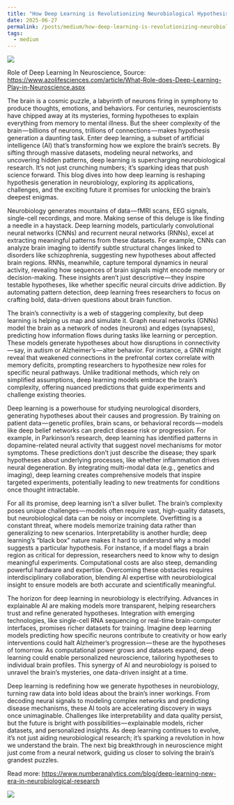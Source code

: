 ```yaml
---
title: "How Deep Learning is Revolutionizing Neurobiological Hypothesis Generation?"
date: 2025-06-27
permalink: /posts/medium/how-deep-learning-is-revolutionizing-neurobiological-hypothesis-generation?/
tags:
  - medium
---
```


![](https://cdn-images-1.medium.com/max/1000/0*7Bgm5XtUMyYEOn1f.jpg)

Role of Deep Learning In Neuroscience, Source: <https://www.azolifesciences.com/article/What-Role-does-Deep-Learning-Play-in-Neuroscience.aspx>

The brain is a cosmic puzzle, a labyrinth of neurons firing in symphony to produce thoughts, emotions, and behaviors. For centuries, neuroscientists have chipped away at its mysteries, forming hypotheses to explain everything from memory to mental illness. But the sheer complexity of the brain — billions of neurons, trillions of connections — makes hypothesis generation a daunting task. Enter deep learning, a subset of artificial intelligence (AI) that’s transforming how we explore the brain’s secrets. By sifting through massive datasets, modeling neural networks, and uncovering hidden patterns, deep learning is supercharging neurobiological research. It’s not just crunching numbers; it’s sparking ideas that push science forward. This blog dives into how deep learning is reshaping hypothesis generation in neurobiology, exploring its applications, challenges, and the exciting future it promises for unlocking the brain’s deepest enigmas.

Neurobiology generates mountains of data — fMRI scans, EEG signals, single-cell recordings, and more. Making sense of this deluge is like finding a needle in a haystack. Deep learning models, particularly convolutional neural networks (CNNs) and recurrent neural networks (RNNs), excel at extracting meaningful patterns from these datasets. For example, CNNs can analyze brain imaging to identify subtle structural changes linked to disorders like schizophrenia, suggesting new hypotheses about affected brain regions. RNNs, meanwhile, capture temporal dynamics in neural activity, revealing how sequences of brain signals might encode memory or decision-making. These insights aren’t just descriptive — they inspire testable hypotheses, like whether specific neural circuits drive addiction. By automating pattern detection, deep learning frees researchers to focus on crafting bold, data-driven questions about brain function.

The brain’s connectivity is a web of staggering complexity, but deep learning is helping us map and simulate it. Graph neural networks (GNNs) model the brain as a network of nodes (neurons) and edges (synapses), predicting how information flows during tasks like learning or perception. These models generate hypotheses about how disruptions in connectivity — say, in autism or Alzheimer’s — alter behavior. For instance, a GNN might reveal that weakened connections in the prefrontal cortex correlate with memory deficits, prompting researchers to hypothesize new roles for specific neural pathways. Unlike traditional methods, which rely on simplified assumptions, deep learning models embrace the brain’s complexity, offering nuanced predictions that guide experiments and challenge existing theories.

Deep learning is a powerhouse for studying neurological disorders, generating hypotheses about their causes and progression. By training on patient data — genetic profiles, brain scans, or behavioral records — models like deep belief networks can predict disease risk or progression. For example, in Parkinson’s research, deep learning has identified patterns in dopamine-related neural activity that suggest novel mechanisms for motor symptoms. These predictions don’t just describe the disease; they spark hypotheses about underlying processes, like whether inflammation drives neural degeneration. By integrating multi-modal data (e.g., genetics and imaging), deep learning creates comprehensive models that inspire targeted experiments, potentially leading to new treatments for conditions once thought intractable.

For all its promise, deep learning isn’t a silver bullet. The brain’s complexity poses unique challenges — models often require vast, high-quality datasets, but neurobiological data can be noisy or incomplete. Overfitting is a constant threat, where models memorize training data rather than generalizing to new scenarios. Interpretability is another hurdle; deep learning’s “black box” nature makes it hard to understand why a model suggests a particular hypothesis. For instance, if a model flags a brain region as critical for depression, researchers need to know why to design meaningful experiments. Computational costs are also steep, demanding powerful hardware and expertise. Overcoming these obstacles requires interdisciplinary collaboration, blending AI expertise with neurobiological insight to ensure models are both accurate and scientifically meaningful.

The horizon for deep learning in neurobiology is electrifying. Advances in explainable AI are making models more transparent, helping researchers trust and refine generated hypotheses. Integration with emerging technologies, like single-cell RNA sequencing or real-time brain-computer interfaces, promises richer datasets for training. Imagine deep learning models predicting how specific neurons contribute to creativity or how early interventions could halt Alzheimer’s progression — these are the hypotheses of tomorrow. As computational power grows and datasets expand, deep learning could enable personalized neuroscience, tailoring hypotheses to individual brain profiles. This synergy of AI and neurobiology is poised to unravel the brain’s mysteries, one data-driven insight at a time.

Deep learning is redefining how we generate hypotheses in neurobiology, turning raw data into bold ideas about the brain’s inner workings. From decoding neural signals to modeling complex networks and predicting disease mechanisms, these AI tools are accelerating discovery in ways once unimaginable. Challenges like interpretability and data quality persist, but the future is bright with possibilities — explainable models, richer datasets, and personalized insights. As deep learning continues to evolve, it’s not just aiding neurobiological research; it’s sparking a revolution in how we understand the brain. The next big breakthrough in neuroscience might just come from a neural network, guiding us closer to solving the brain’s grandest puzzles.

Read more: <https://www.numberanalytics.com/blog/deep-learning-new-era-in-neurobiological-research>

![](https://medium.com/_/stat?event=post.clientViewed&referrerSource=full_rss&postId=dc8c523ac4d9)
